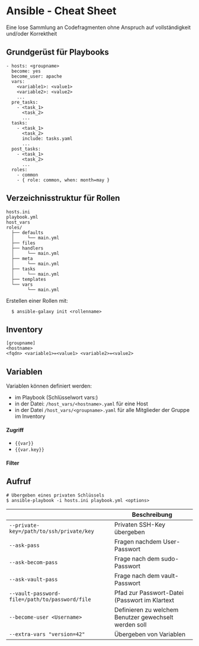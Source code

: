 # Ansible - Cheat Sheet

Eine lose Sammlung an Codefragmenten ohne Anspruch auf vollständigkeit und/oder Korrektheit

## Grundgerüst für Playbooks
```
- hosts: <groupname> 
  become: yes
  become_user: apache
  vars:
    <variable1>: <value1>
    <variable2>: <value2>
    ...
  pre_tasks:
    - <task_1>
      <task_2>
      ...
  tasks:
    - <task_1>
      <task_2>
      include: tasks.yaml
      ...
  post_tasks:
    - <task_1>
      <task_2>
      ...
  roles:
    - common
    - { role: common, when: month=may }

```

## Verzeichnisstruktur für Rollen
```
hosts.ini
playbook.yml
host_vars
roles/
  ├── defaults
  │     └── main.yml
  ├── files
  ├── handlers
  │     └── main.yml
  ├── meta
  │     └── main.yml
  ├── tasks
  │     └── main.yml
  ├── templates
  └── vars
        └── main.yml
```

Erstellen einer Rollen mit: 
```
  $ ansible-galaxy init <rollenname>
```

## Inventory
```
[groupname]
<hostname>
<fqdn> <variable1>=<value1> <variable2>=<value2>
```

## Variablen
Variablen können definiert werden:
  * im Playbook (Schlüsselwort vars:)
  * in der Datei: ``/host_vars/<hostname>.yaml`` für eine Host
  * in der Datei  ``/host_vars/<groupname>.yaml`` für alle Mitglieder der Gruppe <groupname> im Inventory

#### Zugriff
  * ``{{var}}``
  * ``{{var.key}}``
  
#### Filter

  
## Aufruf
```
# Übergeben eines privaten Schlüssels
$ ansible-playbook -i hosts.ini playbook.yml <options>
```
| <Option> | Beschreibung
| --- | ---
| ``--private-key=/path/to/ssh/private/key`` | Privaten SSH-Key übergeben |
| ``--ask-pass`` | Fragen nachdem User-Passwort
| ``--ask-becom-pass`` | Frage nach dem sudo-Passwort |
| ``--ask-vault-pass`` | Frage nach dem vault-Passwort |
| ``--vault-password-file=/path/to/password/file`` | Pfad zur Passwort-Datei (Passwort im Klartext | 
| ``--become-user <Username>`` | Definieren zu welchem Benutzer gewechselt werden soll |
| ``--extra-vars "version=42"`` | Übergeben von Variablen |
